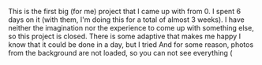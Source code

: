 This is the first big (for me) project that I came up with from 0. I spent 6 days on it (with them, I'm doing this for a total of almost 3 weeks). 
I have neither the imagination nor the experience to come up with something else, so this project is closed. There is some adaptive that makes me happy
I know that it could be done in a day, but I tried
And for some reason, photos from the background are not loaded, so you can not see everything (
 
